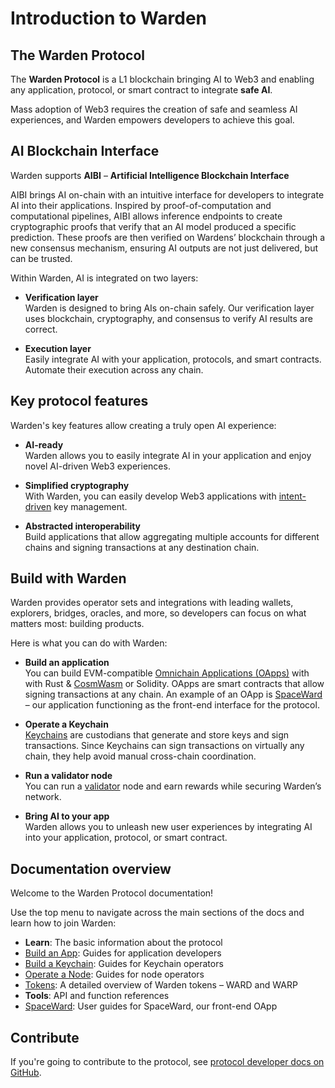 ﻿---
sidebar_position: 1
id: home-doc
slug: /
---

# Introduction to Warden

## The Warden Protocol

The **Warden Protocol** is a L1 blockchain bringing AI to Web3 and enabling any application, protocol, or smart contract to integrate **safe AI**.

Mass adoption of Web3 requires the creation of safe and seamless AI experiences, and Warden empowers developers to achieve this goal.

## AI Blockchain Interface

Warden supports **AIBI** – **Artificial Intelligence Blockchain Interface**

AIBI brings AI on-chain with an intuitive interface for developers to integrate AI into their applications. Inspired by proof-of-computation and computational pipelines, AIBI allows inference endpoints to create cryptographic proofs that verify that an AI model produced a specific prediction. These proofs are then verified on Wardens’ blockchain through a new consensus mechanism, ensuring AI outputs are not just delivered, but can be trusted.

Within Warden, AI is integrated on two layers:

- **Verification layer**  
Warden is designed to bring AIs on-chain safely. Our verification layer uses blockchain, cryptography, and consensus to verify AI results are correct.

- **Execution layer**  
Easily integrate AI with your application, protocols, and smart contracts. Automate their execution across any chain.

## Key protocol features

Warden's key features allow creating a truly open AI experience:

- **AI-ready**  
Warden allows you to easily integrate AI in your application and enjoy novel AI-driven Web3 experiences.

- **Simplified cryptography**  
With Warden, you can easily develop Web3 applications with [intent-driven](/learn/glossary#intent) key management.

- **Abstracted interoperability**  
Build applications that allow aggregating multiple accounts for different chains and signing transactions at any destination chain.

## Build with Warden

Warden provides operator sets and integrations with leading wallets, explorers, bridges, oracles, and more, so developers can focus on what matters most: building products.

Here is what you can do with Warden:

- **Build an application**  
You can build EVM-compatible [Omnichain Applications (OApps)](/learn/glossary#omnichain-application) with with Rust & [CosmWasm](https://cosmwasm.com) or Solidity. OApps are smart contracts that allow signing transactions at any chain. An example of an OApp is [SpaceWard](/learn/glossary#spaceward) – our application functioning as the front-end interface for the protocol.

- **Operate a Keychain**  
[Keychains](/learn/glossary#keychain) are custodians that generate and store keys and sign transactions. Since Keychains can sign transactions on virtually any chain, they help avoid manual cross-chain coordination.

- **Run a validator node**  
You can run a [validator](/learn/glossary#validator) node and earn rewards while securing Warden’s network.

- **Bring AI to your app**  
Warden allows you to unleash new user experiences by integrating AI into your application, protocol, or smart contract.

## Documentation overview

Welcome to the Warden Protocol documentation!

Use the top menu to navigate across the main sections of the docs and learn how to join Warden:

- **Learn**: The basic information about the protocol
- [Build an App](/build-an-app/introduction): Guides for application developers
- [Build a Keychain](/build-a-keychain/introduction): Guides for Keychain operators
- [Operate a Node](/operate-a-node/introduction): Guides for node operators
- [Tokens](/tokens/introduction): A detailed overview of Warden tokens – WARD and WARP
- **Tools**: API and function references
- [SpaceWard](https://help.wardenprotocol.org): User guides for SpaceWard, our front-end OApp

## Contribute

If you're going to contribute to the protocol, see [protocol developer docs on GitHub](https://github.com/warden-protocol/wardenprotocol/tree/main/protocol-developer-docs).
